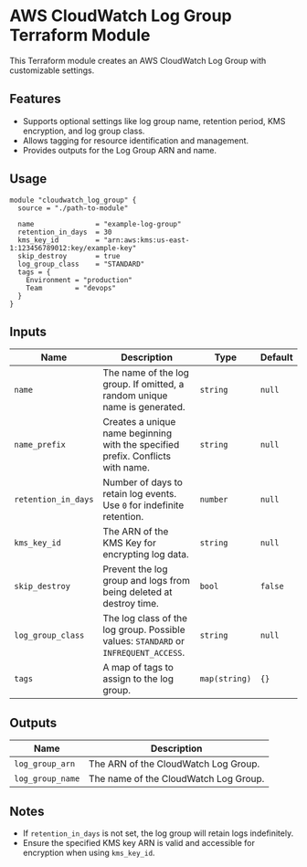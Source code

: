 # AWS CloudWatch Log Group Terraform Module

This Terraform module creates an AWS CloudWatch Log Group with customizable settings.

## Features

- Supports optional settings like log group name, retention period, KMS encryption, and log group class.
- Allows tagging for resource identification and management.
- Provides outputs for the Log Group ARN and name.

## Usage

```hcl
module "cloudwatch_log_group" {
  source = "./path-to-module"

  name               = "example-log-group"
  retention_in_days  = 30
  kms_key_id         = "arn:aws:kms:us-east-1:123456789012:key/example-key"
  skip_destroy       = true
  log_group_class    = "STANDARD"
  tags = {
    Environment = "production"
    Team        = "devops"
  }
}
```

## Inputs

| Name                | Description                                                                         | Type          | Default |
| ------------------- | ----------------------------------------------------------------------------------- | ------------- | ------- |
| `name`              | The name of the log group. If omitted, a random unique name is generated.           | `string`      | `null`  |
| `name_prefix`       | Creates a unique name beginning with the specified prefix. Conflicts with name.     | `string`      | `null`  |
| `retention_in_days` | Number of days to retain log events. Use `0` for indefinite retention.              | `number`      | `null`  |
| `kms_key_id`        | The ARN of the KMS Key for encrypting log data.                                     | `string`      | `null`  |
| `skip_destroy`      | Prevent the log group and logs from being deleted at destroy time.                  | `bool`        | `false` |
| `log_group_class`   | The log class of the log group. Possible values: `STANDARD` or `INFREQUENT_ACCESS`. | `string`      | `null`  |
| `tags`              | A map of tags to assign to the log group.                                           | `map(string)` | `{}`    |

## Outputs

| Name             | Description                           |
| ---------------- | ------------------------------------- |
| `log_group_arn`  | The ARN of the CloudWatch Log Group.  |
| `log_group_name` | The name of the CloudWatch Log Group. |

## Notes

- If `retention_in_days` is not set, the log group will retain logs indefinitely.
- Ensure the specified KMS key ARN is valid and accessible for encryption when using `kms_key_id`.
